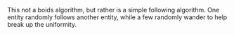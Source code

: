 This not a boids algorithm, but rather is a simple following algorithm. One entity randomly follows another entity, while a few randomly wander to help break up the uniformity.
